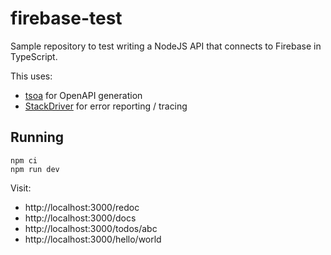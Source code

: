 # firebase-test

Sample repository to test writing a NodeJS API that connects to Firebase in TypeScript.

This uses:

- [tsoa](https://github.com/lukeautry/tsoa) for OpenAPI generation 
- [StackDriver](https://cloud.google.com/nodejs/docs/stackdriver) for error reporting / tracing


## Running

```shell
npm ci
npm run dev
```

Visit:

- http://localhost:3000/redoc
- http://localhost:3000/docs
- http://localhost:3000/todos/abc
- http://localhost:3000/hello/world
